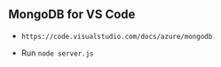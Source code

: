 ## MongoDB for VS Code

- ```https://code.visualstudio.com/docs/azure/mongodb```

- Run ```node server.js```
